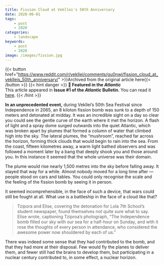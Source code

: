 ```yaml
---
title: Fission Cloud at Vekllei's 50th Anniversary
date: 2020-06-01
tags:
    - post
    - 2020
categories:
    - landscape
keywords:
    - post
    - 2020
image: /images/fission.jpg
---
```

{{< button href="https://www.reddit.com/r/vekllei/comments/gu0nwj/fission_cloud_at_veklleis_50th_anniversary/" >}}Archived from the original article here{{< /button >}}
{{< hint danger >}}
**🌼 Featured in the *Atlantic***  
This article appeared in **Issue #1 of the *Atlantic* Bulletin**. You can read it [here](/docs/newsdesk/bulletin/2020/1).
{{< /hint >}}

**In an unprecedented event,** during Vekllei’s 50th Sea Festival since Independence in 2065, an 8 kiloton fission bomb was sunk to a depth of 150 meters and detonated at midday. It was an incredible sight on a day so clear you could see the gentle curve of the earth where it met the horizon. A flash of light and a spray dome surged outwards into the quiet Atlantic, which was broken apart by plumes that formed a column of water that climbed high into the sky. The lateral plumes, the “mushroom”, reached far across the horizon, forming thick clouds that would begin to rain into the sea.  From the coast, fifteen kilometres away, a warm light bathed observers and was followed a moment later by a bang that deeply shook you and those around you. In this instance it seemed that the whole universe was their domain.

The plume would rise nearly 1,500 metres into the sky before falling away. It stayed that way for a while. Almost nobody moved for a long time after — people stood on cars and tables. You could only recognise the scale and the feeling of the fission bomb by seeing it in person.

It seemed incomprehensible, in the face of such a device, that wars could still be fought at all. What use is a battleship in the face of a cloud like that?

>Tzipora and Elise, covering the detonation for Lola 7th School’s student newspaper, found themselves not quite sure what to say. Elise wrote, captioning Tziproa’s photograph, “The Independence bomb filled our sky with our sea for a half-hour on Sunday, and with it rose the thoughts of every person in attendance, who considered the awesome power now shouldered by each of us.”

There was indeed some sense that they had contributed to the bomb, and that they had more at their disposal. Few would fly the planes to deliver them, and fewer still had the brains to develop them, but participating in a nuclear century contributed to, in some effect, a nuclear horizon.
